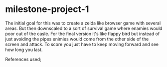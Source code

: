 # milestone-project-1
The initial goal for this was to create a zelda like browser game with several areas. But then downscaled to a sort of survival game where enamies would poor out of the casle. For the final version it's like flappy bird but instead of just avoiding the pipes enimies would come from the other side of the screen and attack. To score you just have to keep moving forward and see how long you last.

References used; 
